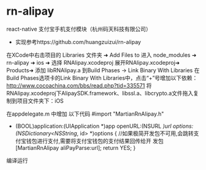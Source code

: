 # rn-alipay
react-native 支付宝手机支付模块（杭州码天科技有限公司）

* 实现参考https://github.com/huangzuizui/rn-alipay



在XCode中右击项目的 Libraries 文件夹 ➜ Add Files to
进入 node_modules ➜ rn-alipay ➜ ios ➜ 选择 RNAlipay.xcodeproj
展开RNAlipay.xcodeproj➜ Products➜ 添加 libRNAlipay.a 到Build Phases -> Link Binary With Libraries
在Build Phases选项卡的Link Binary With Libraries中，点击“+”号增加以下依赖：http://www.cocoachina.com/bbs/read.php?tid=335571 
将RNAlipay.xcodeproj下AlipaySDK.framework、libssl.a、libcrypto.a文件拖入复制到项目文件夹下：iOS

在appdelegate.m 中增加  以下代码
#import "MartianRnAlipay.h"


- (BOOL)application:(UIApplication *)app openURL:(NSURL *)url options:(NSDictionary<NSString*, id> *)options
{
//如果极简开发包不可用,会跳转支付宝钱包进行支付,需要将支付宝钱包的支付结果回传给开 发包
[MartianRnAlipay aliPayParse:url];
return YES;
}

编译运行

